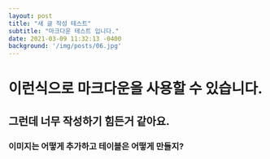 ```yaml
---
layout: post
title: "새 글 작성 테스트"
subtitle: "마크다운 테스트 입니다."
date: 2021-03-09 11:32:13 -0400
background: '/img/posts/06.jpg'
---
```


# 이런식으로 마크다운을 사용할 수 있습니다.
## 그런데 너무 작성하기 힘든거 같아요.
### 이미지는 어떻게 추가하고 테이블은 어떻게 만들지?
